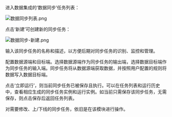 进入数据集成的‘数据同步’任务列表：

![数据同步列表.png](https://img1.jcloudcs.com/cms/31ffa3e2-637c-4a54-aacf-5fadf64877db20180524142900.png)

点击‘新建’可创建新的同步任务：

![数据同步-新建.png](http://img1.jcloudcs.com/cms/890dd281-618a-4bbf-8677-0f63a0b098eb20180413170411.png)

输入该同步任务的名称和描述，以方便后期对同步任务的识别、监控和管理。

配置数据源端和目标端。选择数据源端作为同步任务的输出端，选择数据目标端作为同步任务的输入端。同步任务将从数据源端获取数据，并按照用户配置的规则将数据写入数据目标端。

点击‘立即运行’，则当前同步任务已被保存且执行。可以在任务列表和运行历史中，查看相应生成的同步任务实例和运行实例。如当前只需保存该同步任务，无需保存，则点击保存后返回任务列表。

对需要修改、上/下线的同步任务，依旧是在该模块进行操作。